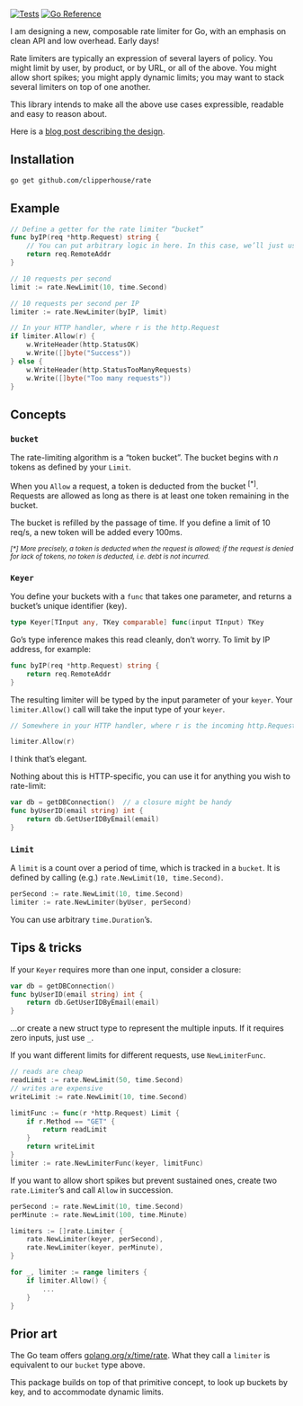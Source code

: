 [![Tests](https://github.com/clipperhouse/rate/actions/workflows/tests.yml/badge.svg)](https://github.com/clipperhouse/rate/actions/workflows/tests.yml) [![Go Reference](https://pkg.go.dev/badge/github.com/clipperhouse/rate.svg)](https://pkg.go.dev/github.com/clipperhouse/rate)

I am designing a new, composable rate limiter for Go, with an emphasis on clean API and low overhead. Early days!

Rate limiters are typically an expression of several layers of policy. You might limit by user, by product, or by URL, or all of the above. You might allow short spikes; you might apply dynamic limits; you may want to stack several limiters on top of one another.

This library intends to make all the above use cases expressible, readable and easy to reason about.

Here is a [blog post describing the design](https://clipperhouse.com/composable-rate-limiter/).

## Installation

```bash
go get github.com/clipperhouse/rate
```

## Example

```go
// Define a getter for the rate limiter “bucket”
func byIP(req *http.Request) string {
    // You can put arbitrary logic in here. In this case, we’ll just use IP address.
    return req.RemoteAddr
}

// 10 requests per second
limit := rate.NewLimit(10, time.Second)

// 10 requests per second per IP
limiter := rate.NewLimiter(byIP, limit)

// In your HTTP handler, where r is the http.Request
if limiter.Allow(r) {
    w.WriteHeader(http.StatusOK)
    w.Write([]byte("Success"))
} else {
    w.WriteHeader(http.StatusTooManyRequests)
    w.Write([]byte("Too many requests"))
}
```

## Concepts

### `bucket`

The rate-limiting algorithm is a “token bucket”. The bucket begins with _n_ tokens
as defined by your `Limit`.

When you `Allow` a request, a token is deducted from the bucket <sup>[*]</sup>. Requests
are allowed as long as there is at least one token remaining in the bucket.

The bucket is refilled by the passage of time. If you define a limit of 10 req/s,
a new token will be added every 100ms.

<sup>_[*] More precisely, a token is deducted when the request is allowed; if the request
is denied for lack of tokens, no token is deducted, i.e. debt is not incurred._</sup>

### `Keyer`

You define your buckets with a `func` that takes one parameter,
and returns a bucket’s unique identifier (key).

```go
type Keyer[TInput any, TKey comparable] func(input TInput) TKey
```

Go’s type inference makes this read cleanly, don’t worry. To limit by IP address,
for example:

```go
func byIP(req *http.Request) string {
    return req.RemoteAddr
}
```

The resulting limiter will be typed by the input parameter of your `keyer`.
Your `limiter.Allow()` call will take the input type of your `keyer`.

```go
// Somewhere in your HTTP handler, where r is the incoming http.Request:

limiter.Allow(r)
```

I think that’s elegant.

Nothing about this is HTTP-specific, you can use it for anything you wish to rate-limit:

```go
var db = getDBConnection()  // a closure might be handy
func byUserID(email string) int {
    return db.GetUserIDByEmail(email)
}
```

### `Limit`

A `limit` is a count over a period of time, which is tracked in a `bucket`. It is
defined by calling (e.g.) `rate.NewLimit(10, time.Second)`.

```go
perSecond := rate.NewLimit(10, time.Second)
limiter := rate.NewLimiter(byUser, perSecond)
```

You can use arbitrary `time.Duration`’s.

## Tips & tricks

If your `Keyer` requires more than one input, consider a closure:

```go
var db = getDBConnection()
func byUserID(email string) int {
    return db.GetUserIDByEmail(email)
}
```
...or create a new struct type to represent the multiple inputs. If it requires zero inputs,
just use `_`.

If you want different limits for different requests, use `NewLimiterFunc`.

```go
// reads are cheap
readLimit := rate.NewLimit(50, time.Second)
// writes are expensive
writeLimit := rate.NewLimit(10, time.Second)

limitFunc := func(r *http.Request) Limit {
    if r.Method == "GET" {
        return readLimit
    }
    return writeLimit
}
limiter := rate.NewLimiterFunc(keyer, limitFunc)
```

If you want to allow short spikes but prevent sustained ones, create two `rate.Limiter`’s
and call `Allow` in succession.

```go
perSecond := rate.NewLimit(10, time.Second)
perMinute := rate.NewLimit(100, time.Minute)

limiters := []rate.Limiter {
    rate.NewLimiter(keyer, perSecond),
    rate.NewLimiter(keyer, perMinute),
}

for _, limiter := range limiters {
    if limiter.Allow() {
        ...
    }
}
```

## Prior art

The Go team offers [golang.org/x/time/rate](https://golang.org/x/time/rate). What they call
a `limiter` is equivalent to our `bucket` type above.

This package builds on top of that primitive concept, to look up buckets by key, and to
accommodate dynamic limits.
